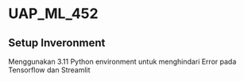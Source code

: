 # UAP_ML_452
## Setup Inveronment
Menggunakan 3.11 Python environment untuk menghindari Error pada Tensorflow dan Streamlit
